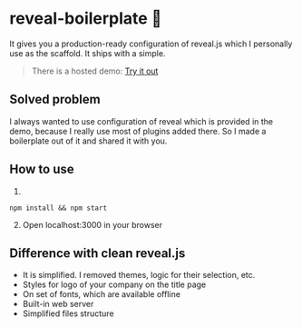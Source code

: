 # reveal-boilerplate 🐓

It gives you a production-ready configuration of reveal.js which I personally use as the scaffold. It ships with a simple.

> There is a hosted demo:
>[Try it out](http://tryshchenko.com/demos/hhreveal/)

## Solved problem
I always wanted to use configuration of reveal which is provided in the demo, because I really use most of plugins added there. So I made a boilerplate out of it and shared it with you.

## How to use
1.
```
npm install && npm start
```

2. Open localhost:3000 in your browser

## Difference with clean reveal.js
- It is simplified. I removed themes, logic for their selection, etc.
- Styles for logo of your company on the title page
- On set of fonts, which are available offline
- Built-in web server
- Simplified files structure
